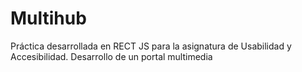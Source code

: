 # Multihub
Práctica desarrollada en RECT JS para la asignatura de Usabilidad y Accesibilidad. Desarrollo de un portal multimedia
